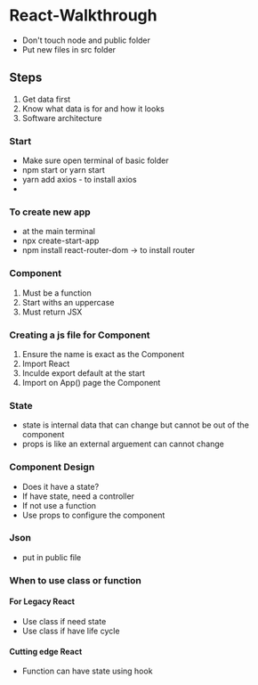 # React-Walkthrough

- Don't touch node and public folder
- Put new files in src folder

## Steps
1. Get data first
2. Know what data is for and how it looks
3. Software architecture 

### Start

- Make sure open terminal of basic folder
- npm start or yarn start
- yarn add axios - to install axios
- 

### To create new app

- at the main terminal
- npx create-start-app <name file>
- npm install react-router-dom -> to install router

### Component
1. Must be a function
2. Start withs an uppercase
3. Must return JSX

### Creating a js file for Component
1. Ensure the name is exact as the Component
2. Import React
3. Inculde export default at the start
4. Import on App() page the Component

### State
- state is internal data that can change but cannot be out of the component
- props is like an external arguement can cannot change

### Component Design
- Does it have a state?
- If have state, need a controller
- If not use a function
- Use props to configure the component

### Json
- put in public file

### When to use class or function
#### For Legacy React
- Use class if need state
- Use class if have life cycle
#### Cutting edge React
- Function can have state using hook
